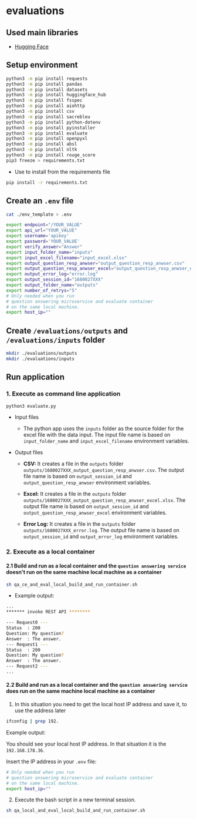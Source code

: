 # evaluations

## Used main libraries

* [Hugging Face](https://huggingface.co/spaces/evaluate-metric/sacrebleu)

## Setup environment

```sh
python3 -m pip install requests
python3 -m pip install pandas
python3 -m pip install datasets
python3 -m pip install huggingface_hub 
python3 -m pip install fsspec 
python3 -m pip install aiohttp
python3 -m pip install csv
python3 -m pip install sacrebleu
python3 -m pip install python-dotenv
python3 -m pip install pyinstaller
python3 -m pip install evaluate
python3 -m pip install openpyxl
python3 -m pip install absl
python3 -m pip install nltk
python3 -m pip install rouge_score
pip3 freeze > requirements.txt
```

* Use to install from the requirements file

```sh
pip install -r requirements.txt
```

## Create an `.env` file

```sh
cat ./env_template > .env
```

```sh
export endpoint="/YOUR_VALUE"
export api_url="YOUR_VALUE"
export username='apikey'
export password='YOUR_VALUE'
export verify_answer="Answer"
export input_folder_name="inputs"
export input_excel_filename="input_excel.xlsx"
export output_question_resp_anwser="output_question_resp_anwser.csv"
export output_question_resp_anwser_excel="output_question_resp_anwser_excel.xlsx"
export output_error_log="error.log"
export output_session_id="1680027XXX"
export output_folder_name="outputs"
export number_of_retrys="5"
# Only needed when you run 
# question answering microservice and evaluate container
# on the same local machine.
export host_ip=""
```

## Create `/evaluations/outputs` and `/evaluations/inputs` folder

```sh
mkdir ./evaluations/outputs
mkdir ./evaluations/inputs
```

## Run application

### 1. Execute as command line application

```sh
python3 evaluate.py
```

* Input files

    * The python app uses the `inputs` folder as the source folder for the excel file with the data input. The input file name is based on `input_folder_name` and `input_excel_filename` environment variables.

* Output files

    * **CSV:** It creates a file in the `outputs` folder `outputs/1680027XXX_output_question_resp_anwser.csv`. The output file name is based on `output_session_id` and `output_question_resp_anwser` environment variables. 

    * **Excel:** It creates a file in the `outputs` folder `outputs/1680027XXX_output_question_resp_anwser_excel.xlsx`. The output file name is based on `output_session_id` and `output_question_resp_anwser_excel` environment variables.
    
    * **Error Log:** It creates a file in the `outputs` folder `outputs/1680027XXX_error.log`. The output file name is based on `output_session_id` and `output_error_log` environment variables.

### 2. Execute as a local container

#### 2.1 Build and run as a local container and the `question answering service` **doesn't run** on the same machine local machine as a container

```sh
sh qa_ce_and_eval_local_build_and_run_container.sh
```

* Example output:

```sh
...
******* invoke REST API ********

--- Request0 ---
Status  : 200
Question: My question?
Answer  : The answer.
--- Request1 ---
Status  : 200
Question: My question?
Answer  : The answer.
--- Request2 ---
...
```

#### 2.2 Build and run as a local container and the `question answering service` **does run** on the same machine local machine as a container

1. In this situation you need to get the local host IP address and save it, to use the address later 

```sh
ifconfig | grep 192.
```

Example output:

You should see your local host IP address.
In that situation it is the `192.168.178.36`.

Insert the IP address in your `.env` file:

```sh
# Only needed when you run 
# question answering microservice and evaluate container
# on the same local machine.
export host_ip=""
```

2. Execute the bash script in a new terminal session.

```sh
sh qa_local_and_eval_local_build_and_run_container.sh
```





